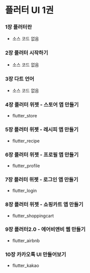 # 플러터 UI 1권

### 1장 플러터란
 - 소스 코드 없음

### 2장 플러터 시작하기
- 소스 코드 없음

### 3장 다트 언어
- 소스 코드 없음

### 4장 플러터 위젯 - 스토어 앱 만들기
- flutter_store

### 5장 플러터 위젯 - 레시피 앱 만들기
- flutter_recipe

### 6장 플러터 위젯 - 프로필 앱 만들기
- flutter_profile

### 7장 플러터 위젯 - 로그인 앱 만들기
- flutter_login

### 8장 플러터 위젯 - 쇼핑카트 앱 만들기
- flutter_shoppingcart

### 9장 플러터2.0 - 에어비앤비 웹 만들기
- flutter_airbnb

### 10장 카카오톡 UI 만들어보기
- flutter_kakao
